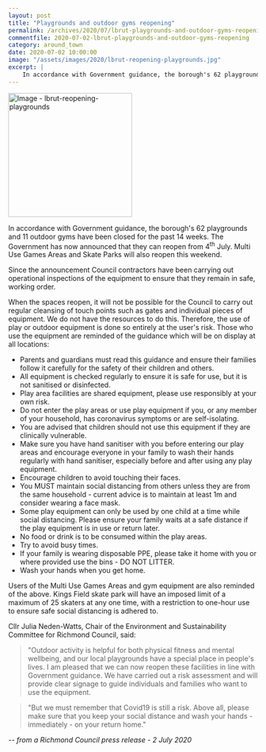 ```yaml
---
layout: post
title: "Playgrounds and outdoor gyms reopening"
permalink: /archives/2020/07/lbrut-playgrounds-and-outdoor-gyms-reopening.html
commentfile: 2020-07-02-lbrut-playgrounds-and-outdoor-gyms-reopening
category: around_town
date: 2020-07-02 10:00:00
image: "/assets/images/2020/lbrut-reopening-playgrounds.jpg"
excerpt: |
    In accordance with Government guidance, the borough's 62 playgrounds and 11 outdoor gyms have been closed for the past 14 weeks. The Government has now announced that they can reopen from 4<sup>th</sup> July. Multi Use Games Areas and Skate Parks will also reopen this weekend.
---
```

<a href="/assets/images/2020/lbrut-reopening-playgrounds.jpg" title="Click for a larger image"><img src="/assets/images/2020/lbrut-reopening-playgrounds-thumb.jpg" width="250" alt="Image - lbrut-reopening-playgrounds"  class="photo right"/></a>

In accordance with Government guidance, the borough's 62 playgrounds and 11 outdoor gyms have been closed for the past 14 weeks. The Government has now announced that they can reopen from 4<sup>th</sup> July. Multi Use Games Areas and Skate Parks will also reopen this weekend.

Since the announcement Council contractors have been carrying out operational inspections of the equipment to ensure that they remain in safe, working order.

When the spaces reopen, it will not be possible for the Council to carry out regular cleansing of touch points such as gates and individual pieces of equipment. We do not have the resources to do this. Therefore, the use of play or outdoor equipment is done so entirely at the user's risk. Those who use the equipment are reminded of the guidance which will be on display at all locations:

- Parents and guardians must read this guidance and ensure their families follow it carefully for the safety of their children and others.
- All equipment is checked regularly to ensure it is safe for use, but it is not sanitised or disinfected.
- Play area facilities are shared equipment, please use responsibly at your own risk.
- Do not enter the play areas or use play equipment if you, or any member of your household, has coronavirus symptoms or are self-isolating.
- You are advised that children should not use this equipment if they are clinically vulnerable.
- Make sure you have hand sanitiser with you before entering our play areas and encourage everyone in your family to wash their hands regularly with hand sanitiser, especially before and after using any play equipment.
- Encourage children to avoid touching their faces.
- You MUST maintain social distancing from others unless they are from the same household - current advice is to maintain at least 1m and consider wearing a face mask.
- Some play equipment can only be used by one child at a time while social distancing.  Please ensure your family waits at a safe distance if the play equipment is in use or return later.
- No food or drink is to be consumed within the play areas.
- Try to avoid busy times.
- If your family is wearing disposable PPE, please take it home with you or where provided use the bins - DO NOT LITTER.
- Wash your hands when you get home.

Users of the Multi Use Games Areas and gym equipment are also reminded of the above.  Kings Field skate park will have an imposed limit of a maximum of 25 skaters at any one time, with a restriction to one-hour use to ensure safe social distancing is adhered to.

Cllr Julia Neden-Watts, Chair of the Environment and Sustainability Committee for Richmond Council, said:

> "Outdoor activity is helpful for both physical fitness and mental wellbeing, and our local playgrounds have a special place in people's lives. I am pleased that we can now reopen these facilities in line with Government guidance. We have carried out a risk assessment and will provide clear signage to guide individuals and families who want to use the equipment.

> "But we must remember that Covid19 is still a risk. Above all, please make sure that you keep your social distance and wash your hands - immediately - on your return home."


<cite>-- from a Richmond Council press release - 2 July 2020</cite>
